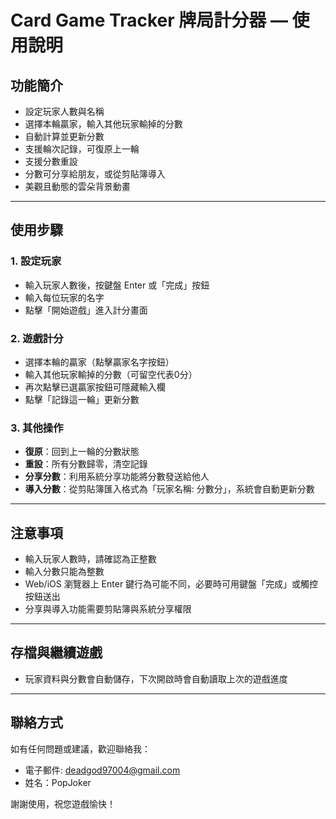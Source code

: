 # Card Game Tracker 牌局計分器 — 使用說明

## 功能簡介

- 設定玩家人數與名稱  
- 選擇本輪贏家，輸入其他玩家輸掉的分數  
- 自動計算並更新分數  
- 支援輪次記錄，可復原上一輪  
- 支援分數重設  
- 分數可分享給朋友，或從剪貼簿導入  
- 美觀且動態的雲朵背景動畫  

---

## 使用步驟

### 1. 設定玩家

- 輸入玩家人數後，按鍵盤 Enter 或「完成」按鈕  
- 輸入每位玩家的名字  
- 點擊「開始遊戲」進入計分畫面  

### 2. 遊戲計分

- 選擇本輪的贏家（點擊贏家名字按鈕）  
- 輸入其他玩家輸掉的分數（可留空代表0分）  
- 再次點擊已選贏家按鈕可隱藏輸入欄  
- 點擊「記錄這一輪」更新分數  

### 3. 其他操作

- **復原**：回到上一輪的分數狀態  
- **重設**：所有分數歸零，清空記錄  
- **分享分數**：利用系統分享功能將分數發送給他人  
- **導入分數**：從剪貼簿匯入格式為「玩家名稱: 分數分」，系統會自動更新分數  

---

## 注意事項

- 輸入玩家人數時，請確認為正整數  
- 輸入分數只能為整數  
- Web/iOS 瀏覽器上 Enter 鍵行為可能不同，必要時可用鍵盤「完成」或觸控按鈕送出  
- 分享與導入功能需要剪貼簿與系統分享權限  

---

## 存檔與繼續遊戲

- 玩家資料與分數會自動儲存，下次開啟時會自動讀取上次的遊戲進度  

---

## 聯絡方式

如有任何問題或建議，歡迎聯絡我：

- 電子郵件: deadgod97004@gmail.com
- 姓名：PopJoker

謝謝使用，祝您遊戲愉快！


